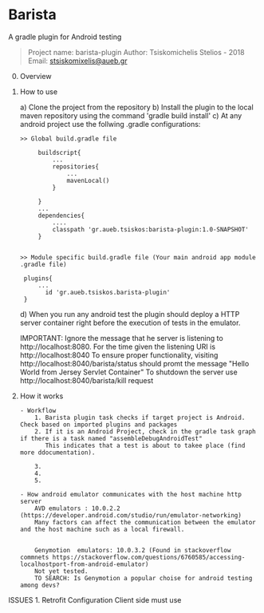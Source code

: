 # Barista 

A gradle plugin for Android testing

>Project name: barista-plugin
>Author: Tsiskomichelis Stelios - 2018 
>Email: stsiskomixelis@aueb.gr

0.  Overview
    
1. How to use

    a) Clone the project from the repository
    b) Install the plugin to the local maven repository using the command 'gradle build install'
    c) At any android project use the follwing .gradle configurations:

       >> Global build.gradle file
            
            buildscript{
                ...
                repositories{
                    ...
                    mavenLocal()
                }
            
            }
            ...
            dependencies{
                ....
                classpath 'gr.aueb.tsiskos:barista-plugin:1.0-SNAPSHOT'
            }

        
       >> Module specific build.gradle file (Your main android app module .gradle file)
        
        plugins{
            ...
              id 'gr.aueb.tsiskos.barista-plugin'
        }
        
     d) When you run any android test the plugin should deploy a HTTP server container right before the execution of tests in the emulator.
     
     IMPORTANT: Ignore the message that he server is listening to http://localhost:8080. For the time given the listening URI is http://localhost:8040
     To ensure proper functionality, visiting http://localhost:8040/barista/status should promt the message  "Hello World from Jersey Servlet Container"
     To shutdown the server use http://localhost:8040/barista/kill request
     
2.  How it works
    
        - Workflow
            1. Barista plugin task checks if target project is Android. Check based on imported plugins and packages
            2. If it is an Android Project, check in the gradle task graph if there is a task named "assembleDebugAndroidTest"
               This indicates that a test is about to takee place (find more ddocumentation).

            3. 
            4.
            5.
            
        - How android emulator communicates with the host machine http server    
            AVD emulators : 10.0.2.2 (https://developer.android.com/studio/run/emulator-networking)
            Many factors can affect the communication between the emulator and the host machine such as a local firewall.
            
            
            Genymotion  emulators: 10.0.3.2 (Found in stackoverflow commnets https://stackoverflow.com/questions/6760585/accessing-localhostport-from-android-emulator)
            Not yet tested. 
            TO SEARCH: Is Genymotion a popular choise for android testing among devs?
        

ISSUES
    1. Retrofit Configuration
        Client side must use 
    
            
            
     
     